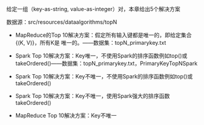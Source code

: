 给定一组（key-as-string, value-as-integer）对，本章给出5个解决方案

数据源：src/resources/dataalgorithms/topN

* MapReduce的Top 10解决方案：假定所有输入键都是唯一的，即给定集合{(K, V)}，所有K是
唯一的。——数据集：topN_primarykey.txt

* Spark Top 10解决方案：Key唯一，不使用Spark的排序函数例如top()或takeOrdered()——数据集：topN_primarykey.txt，PrimaryKeyTopNSpark  

* Spark Top 10解决方案：Key不唯一，不使用Spark的排序函数例如top()或takeOrdered()

* Spark Top 10解决方案：Key不唯一，使用Spark强大的排序函数takeOrdered()

* MapReduce Top 10解决方案：Key不唯一

